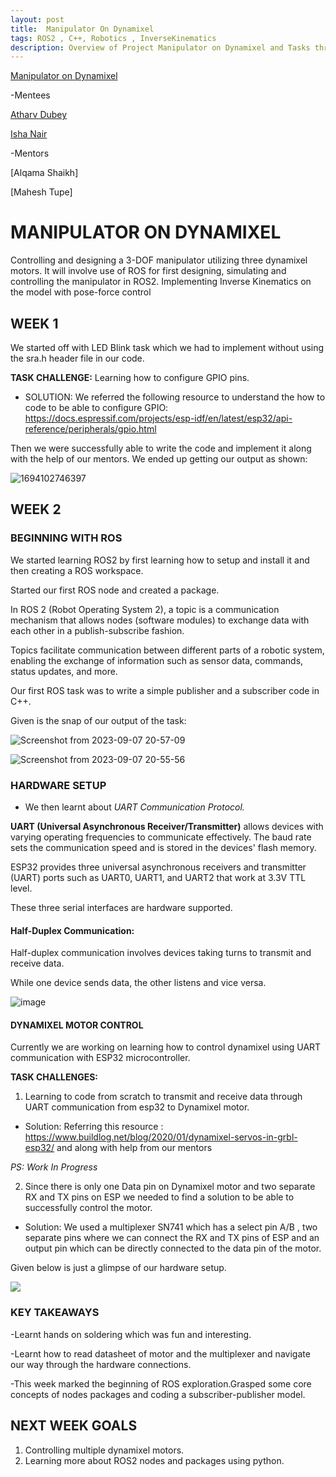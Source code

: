 ```yaml
---
layout: post
title:  Manipulator On Dynamixel
tags: ROS2 , C++, Robotics , InverseKinematics
description: Overview of Project Manipulator on Dynamixel and Tasks throughout Week 1-2
---
```



[Manipulator on Dynamixel](https://github.com/proatharv/Manipulator-on-Dynamixel-)

-Mentees

[Atharv Dubey](https://github.com/proatharv)

[Isha Nair](https://github.com/IshaNair09)

-Mentors

[Alqama Shaikh]

[Mahesh Tupe]


# MANIPULATOR ON DYNAMIXEL

Controlling and designing a 3-DOF manipulator utilizing three dynamixel motors. It will involve use of ROS for first designing, simulating and controlling the manipulator in ROS2. 
Implementing Inverse Kinematics on the model with pose-force control

## WEEK 1 

We started off with LED Blink task which we had to implement without using the sra.h header file in our code. 

**TASK CHALLENGE:** Learning how to configure GPIO pins.
- SOLUTION:
We referred the following resource  to understand the how to code to be able to configure GPIO:  https://docs.espressif.com/projects/esp-idf/en/latest/esp32/api-reference/peripherals/gpio.html

Then we were successfully able to write the code and implement it along with the help of our mentors. We ended up getting our output as shown:

![1694102746397](https://github.com/proatharv/Manipulator-on-Dynamixel-/assets/142431248/4a4d3dbd-1fd7-4525-931c-4749e99ad010)



## WEEK 2

###  BEGINNING WITH ROS

We started learning ROS2 by first learning how to setup and install it and then creating a ROS workspace.

Started our first ROS node and created a package.

In ROS 2 (Robot Operating System 2), a topic is a communication mechanism that allows nodes (software modules) to exchange data with each other in a publish-subscribe fashion.

Topics facilitate communication between different parts of a robotic system, enabling the exchange of information such as sensor data, commands, status updates, and more.

Our first ROS task was to write a simple publisher and a subscriber code in C++.

Given is the snap of our output of the task:

![Screenshot from 2023-09-07 20-57-09](https://github.com/proatharv/Manipulator-on-Dynamixel-/assets/142431248/db485688-9fa4-4639-94d6-11a8a59a865c)

![Screenshot from 2023-09-07 20-55-56](https://github.com/proatharv/Manipulator-on-Dynamixel-/assets/142431248/f8864336-5213-4520-b918-8fda371e1214)

### HARDWARE SETUP

- We then learnt about *UART Communication Protocol.*

**UART (Universal Asynchronous Receiver/Transmitter)** allows devices with varying operating frequencies to communicate effectively. 
The baud rate sets the communication speed and is stored in the devices' flash memory.

ESP32 provides three universal asynchronous receivers and transmitter (UART) ports such as UART0, UART1, and UART2 that work at 3.3V TTL level.

These three serial interfaces are hardware supported.

#### Half-Duplex Communication:
Half-duplex communication involves devices taking turns to transmit and receive data.

While one device sends data, the other listens and vice versa.

![image](https://github.com/proatharv/Manipulator-on-Dynamixel-/assets/142431248/59ba9449-5e35-480a-8c18-b8bf92c7f19b)


#### DYNAMIXEL MOTOR CONTROL 

Currently we are working on learning how to control dynamixel using UART communication with ESP32 microcontroller.

**TASK CHALLENGES:**
1. Learning to code from scratch to transmit and receive data through UART communication from esp32 to Dynamixel motor.
- Solution:
Referring this resource :  https://www.buildlog.net/blog/2020/01/dynamixel-servos-in-grbl-esp32/ and  along with help from our mentors

 *PS: Work In Progress*
 
2. Since there is only one Data pin on Dynamixel motor and two separate RX and TX pins on ESP we needed to find a solution to be able to successfully control the motor.
- Solution:
We used a multiplexer SN741 which has a select pin A/B , two separate pins where we can connect the RX and TX pins of ESP and an output pin which can be directly connected to the data pin of the motor.

Given below is just a glimpse of our hardware setup.

![](https://hackmd.io/_uploads/SkaOCNcA3.jpg)




### KEY TAKEAWAYS
-Learnt hands on soldering which was fun and interesting.

-Learnt how to read datasheet of motor and the multiplexer and navigate our way through the hardware connections.

-This week marked the beginning of ROS exploration.Grasped some core concepts of nodes packages and coding a subscriber-publisher model.


## NEXT WEEK GOALS
1. Controlling multiple dynamixel motors.
2. Learning more about ROS2 nodes and packages using python.
